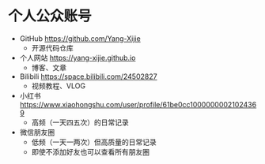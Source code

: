 # 个人公众账号

- GitHub <https://github.com/Yang-Xijie>
    - 开源代码仓库
- 个人网站 <https://yang-xijie.github.io>
    - 博客、文章
- Bilibili <https://space.bilibili.com/24502827>
    - 视频教程、VLOG
- 小红书 <https://www.xiaohongshu.com/user/profile/61be0cc10000000021024369>
    - 高频（一天四五次）的日常记录
- 微信朋友圈
    - 低频（一天一两次）但高质量的日常记录
    - 即使不添加好友也可以查看所有朋友圈
